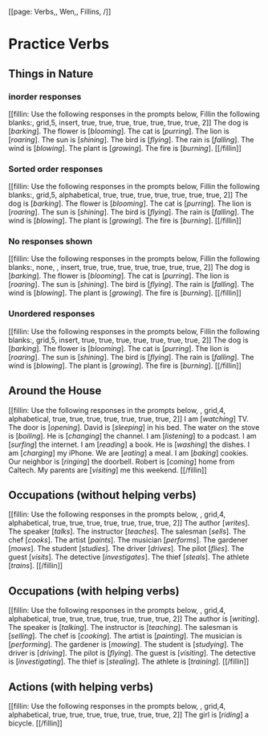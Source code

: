 [[page: Verbs,, Wen,, Fillins, /]]

# Practice Verbs
## Things in Nature
### inorder responses
[[fillin: Use the following responses in the prompts below, Fillin the following blanks:, grid,5, insert, true, true, true, true, true, true, true, 2]]
The dog is [_barking_].
The flower is [_blooming_].
The cat is [_purring_].
The lion is [_roaring_].
The sun is [_shining_].
The bird is [_flying_].
The rain is [_falling_].
The wind is [_blowing_].
The plant is [_growing_].
The fire is [_burning_].
[[/fillin]]

### Sorted order responses
[[fillin: Use the following responses in the prompts below, Fillin the following blanks:, grid,5, alphabetical, true, true, true, true, true, true, true, 2]]
The dog is [_barking_].
The flower is [_blooming_].
The cat is [_purring_].
The lion is [_roaring_].
The sun is [_shining_].
The bird is [_flying_].
The rain is [_falling_].
The wind is [_blowing_].
The plant is [_growing_].
The fire is [_burning_].
[[/fillin]]

### No responses shown
[[fillin: Use the following responses in the prompts below, Fillin the following blanks:, none, , insert, true, true, true, true, true, true, true, 2]]
The dog is [_barking_].
The flower is [_blooming_].
The cat is [_purring_].
The lion is [_roaring_].
The sun is [_shining_].
The bird is [_flying_].
The rain is [_falling_].
The wind is [_blowing_].
The plant is [_growing_].
The fire is [_burning_].
[[/fillin]]

### Unordered responses
[[fillin: Use the following responses in the prompts below, Fillin the following blanks:, grid,5, insert, true, true, true, true, true, true, true, 2]]
The dog is [_barking_].
The flower is [_blooming_].
The cat is [_purring_].
The lion is [_roaring_].
The sun is [_shining_].
The bird is [_flying_].
The rain is [_falling_].
The wind is [_blowing_].
The plant is [_growing_].
The fire is [_burning_].
[[/fillin]]

## Around the House
[[fillin: Use the following responses in the prompts below, , grid,4, alphabetical, true, true, true, true, true, true, true, 2]]
I am [_watching_] TV.
The door is [_opening_].
David is [_sleeping_] in his bed.
The water on the stove is [_boiling_].
He is [_changing_] the channel.
I am [_listening_] to a podcast.
I am [_surfing_] the internet.
I am [_reading_] a book.
He is [_washing_] the dishes.
I am [_charging_] my iPhone.
We are [_eating_] a meal.
I am [_baking_] cookies.
Our neighbor is [_ringing_] the doorbell.
Robert is [_coming_] home from Caltech.
My parents are [_visiting_] me this weekend.
[[/fillin]]

## Occupations (without helping verbs)
[[fillin: Use the following responses in the prompts below, , grid,4, alphabetical, true, true, true, true, true, true, true, 2]]
The author [_writes_].
The speaker [_talks_].
The instructor [_teaches_].
The salesman [_sells_].
The chef [_cooks_].
The artist [_paints_].
The musician [_performs_].
The gardener [_mows_].
The student [_studies_].
The driver [_drives_].
The pilot [_flies_].
The guest [_visits_].
The detective [_investigates_].
The thief [_steals_].
The athlete [_trains_].
[[/fillin]]

## Occupations (with helping verbs)
[[fillin: Use the following responses in the prompts below, , grid,4, alphabetical, true, true, true, true, true, true, true, 2]]
The author is [_writing_].
The speaker is [_talking_].
The instructor is [_teaching_].
The salesman is [_selling_].
The chef is [_cooking_].
The artist is [_painting_].
The musician is [_performing_].
The gardener is [_mowing_].
The student is [_studying_].
The driver is [_driving_].
The pilot is [_flying_].
The guest is [_visiting_].
The detective is [_investigating_].
The thief is [_stealing_].
The athlete is [_training_].
[[/fillin]]

## Actions (with helping verbs)
[[fillin: Use the following responses in the prompts below, , grid,4, alphabetical, true, true, true, true, true, true, true, 2]]
The girl is [_riding_] a bicycle.
[[/fillin]]

